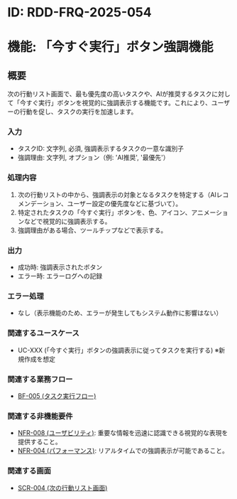 # ID: RDD-FRQ-2025-054

# 機能: 「今すぐ実行」ボタン強調機能

## 概要

次の行動リスト画面で、最も優先度の高いタスクや、AIが推奨するタスクに対して「今すぐ実行」ボタンを視覚的に強調表示する機能です。これにより、ユーザーの行動を促し、タスクの実行を加速します。

### 入力

- タスクID: 文字列, 必須, 強調表示するタスクの一意な識別子
- 強調理由: 文字列, オプション（例: 'AI推奨', '最優先'）

### 処理内容

1. 次の行動リストの中から、強調表示の対象となるタスクを特定する（AIレコメンデーション、ユーザー設定の優先度などに基づいて）。
1. 特定されたタスクの「今すぐ実行」ボタンを、色、アイコン、アニメーションなどで視覚的に強調表示する。
1. 強調理由がある場合、ツールチップなどで表示する。

### 出力

- 成功時: 強調表示されたボタン
- エラー時: エラーログへの記録

### エラー処理

- なし（表示機能のため、エラーが発生してもシステム動作に影響はない）

### 関連するユースケース

- UC-XXX (「今すぐ実行」ボタンの強調表示に従ってタスクを実行する)
  ※新規作成を想定

### 関連する業務フロー

- [BF-005 (タスク実行フロー)](../business-flows/bf-005-task-execution-flow.md)

### 関連する非機能要件

- [NFR-008 (ユーザビリティ)](../non-functional-requirements/nfr-008-usability.md): 重要な情報を迅速に認識できる視覚的な表現を提供すること。
- [NFR-004 (パフォーマンス)](../non-functional-requirements/nfr-004-performance.md): リアルタイムでの強調表示が可能であること。

### 関連する画面

- [SCR-004 (次の行動リスト画面)](../screens/scr-004-next-action-list-screen.md)
